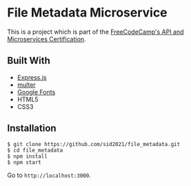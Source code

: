 # File Metadata Microservice

This is a project which is part of the [FreeCodeCamp's API and Microservices Certification](https://www.freecodecamp.org/learn/apis-and-microservices/apis-and-microservices-projects/file-metadata-microservice).

## Built With

- [Express.js](https://expressjs.com)
- [multer](https://www.npmjs.com/package/multer)
- [Google Fonts](https://fonts.google.com)
- HTML5
- CSS3

## Installation

```
$ git clone https://github.com/sid2021/file_metadata.git
$ cd file_metadata
$ npm install
$ npm start
```

Go to `http://localhost:3000`.
